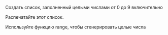 Создать список, заполненный целыми числами от 0 до 9 включительно

Распечатайте этот список.

<div class="hint">
  Используйте функцию range, чтобы сгенерировать целые числа
</div>
